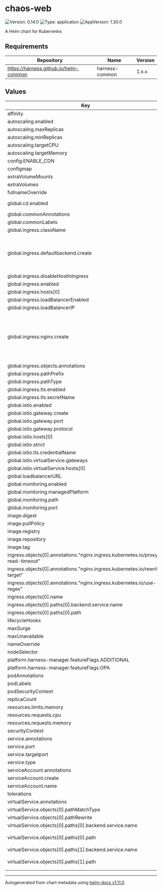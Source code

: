# chaos-web

![Version: 0.14.0](https://img.shields.io/badge/Version-0.14.0-informational?style=flat-square) ![Type: application](https://img.shields.io/badge/Type-application-informational?style=flat-square) ![AppVersion: 1.30.0](https://img.shields.io/badge/AppVersion-1.30.0-informational?style=flat-square)

A Helm chart for Kubernetes

## Requirements

| Repository | Name | Version |
|------------|------|---------|
| https://harness.github.io/helm-common | harness-common | 1.x.x |

## Values

| Key | Type | Default | Description |
|-----|------|---------|-------------|
| affinity | object | `{}` |  |
| autoscaling.enabled | bool | `false` |  |
| autoscaling.maxReplicas | int | `10` |  |
| autoscaling.minReplicas | int | `2` |  |
| autoscaling.targetCPU | string | `""` |  |
| autoscaling.targetMemory | string | `""` |  |
| config.ENABLE_CDN | string | `"false"` |  |
| configmap | object | `{}` |  |
| extraVolumeMounts | list | `[]` |  |
| extraVolumes | list | `[]` |  |
| fullnameOverride | string | `""` |  |
| global.cd.enabled | bool | `true` | Enable to install CD |
| global.commonAnnotations | object | `{}` |  |
| global.commonLabels | object | `{}` |  |
| global.ingress.className | string | `"harness"` |  |
| global.ingress.defaultbackend.create | bool | `true` | Create will deploy a default backend into your cluster |
| global.ingress.disableHostInIngress | bool | `false` |  |
| global.ingress.enabled | bool | `false` |  |
| global.ingress.hosts[0] | string | `""` |  |
| global.ingress.loadBalancerEnabled | bool | `true` |  |
| global.ingress.loadBalancerIP | string | `"0.0.0.0"` |  |
| global.ingress.nginx.create | bool | `true` | Create Nginx Controller.  True will deploy a controller into your cluster |
| global.ingress.objects.annotations | object | `{}` |  |
| global.ingress.pathPrefix | string | `""` |  |
| global.ingress.pathType | string | `""` |  |
| global.ingress.tls.enabled | bool | `false` |  |
| global.ingress.tls.secretName | string | `"harness-ssl"` |  |
| global.istio.enabled | bool | `false` |  |
| global.istio.gateway.create | bool | `true` |  |
| global.istio.gateway.port | int | `443` |  |
| global.istio.gateway.protocol | string | `"HTTPS"` |  |
| global.istio.hosts[0] | string | `"*"` |  |
| global.istio.strict | bool | `true` |  |
| global.istio.tls.credentialName | string | `""` |  |
| global.istio.virtualService.gateways | list | `[]` |  |
| global.istio.virtualService.hosts[0] | string | `""` |  |
| global.loadbalancerURL | string | `"test@harness.io"` |  |
| global.monitoring.enabled | bool | `false` |  |
| global.monitoring.managedPlatform | string | `""` |  |
| global.monitoring.path | string | `"/metrics"` |  |
| global.monitoring.port | int | `8889` |  |
| image.digest | string | `""` |  |
| image.pullPolicy | string | `"Always"` |  |
| image.registry | string | `"docker.io"` |  |
| image.repository | string | `"harness/smp-chaos-web-signed"` |  |
| image.tag | string | `"1.30.1"` |  |
| ingress.objects[0].annotations."nginx.ingress.kubernetes.io/proxy-read-timeout" | string | `"300"` |  |
| ingress.objects[0].annotations."nginx.ingress.kubernetes.io/rewrite-target" | string | `"/$2"` |  |
| ingress.objects[0].annotations."nginx.ingress.kubernetes.io/use-regex" | string | `"true"` |  |
| ingress.objects[0].name | string | `"chaos-web"` |  |
| ingress.objects[0].paths[0].backend.service.name | string | `"chaos-web-service"` |  |
| ingress.objects[0].paths[0].path | string | `"{{ .Values.global.ingress.pathPrefix }}/chaos(/|$)(.*)"` |  |
| lifecycleHooks | object | `{}` |  |
| maxSurge | int | `1` |  |
| maxUnavailable | int | `0` |  |
| nameOverride | string | `""` |  |
| nodeSelector | object | `{}` |  |
| platform.harness-manager.featureFlags.ADDITIONAL | string | `"CHAOS_ENABLED"` |  |
| platform.harness-manager.featureFlags.OPA | string | `"OPA_PIPELINE_GOVERNANCE"` |  |
| podAnnotations | object | `{}` |  |
| podLabels | object | `{}` |  |
| podSecurityContext | object | `{}` |  |
| replicaCount | int | `1` |  |
| resources.limits.memory | string | `"512Mi"` |  |
| resources.requests.cpu | string | `"500m"` |  |
| resources.requests.memory | string | `"512Mi"` |  |
| securityContext | object | `{}` |  |
| service.annotations | object | `{}` |  |
| service.port | int | `8184` |  |
| service.targetport | int | `8184` |  |
| service.type | string | `"ClusterIP"` |  |
| serviceAccount.annotations | object | `{}` |  |
| serviceAccount.create | bool | `false` |  |
| serviceAccount.name | string | `"harness-default"` |  |
| tolerations | list | `[]` |  |
| virtualService.annotations | object | `{}` |  |
| virtualService.objects[0].pathMatchType | string | `"prefix"` |  |
| virtualService.objects[0].pathRewrite | string | `"/"` |  |
| virtualService.objects[0].paths[0].backend.service.name | string | `"chaos-web-service"` |  |
| virtualService.objects[0].paths[0].path | string | `"{{ .Values.global.istio.virtualService.pathPrefix }}/chaos/"` |  |
| virtualService.objects[0].paths[1].backend.service.name | string | `"chaos-web-service"` |  |
| virtualService.objects[0].paths[1].path | string | `"{{ .Values.global.istio.virtualService.pathPrefix }}/chaos"` |  |

----------------------------------------------
Autogenerated from chart metadata using [helm-docs v1.11.0](https://github.com/norwoodj/helm-docs/releases/v1.11.0)
